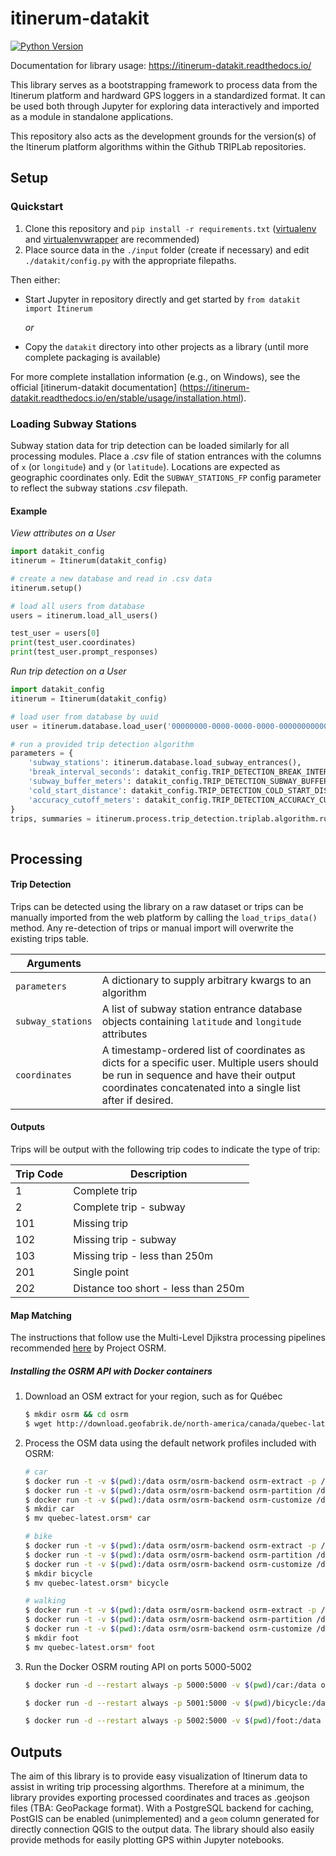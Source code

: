 # itinerum-datakit

[![Python Version](https://img.shields.io/badge/Python-3.6%7C3.7-blue.svg?style=flat-square)]()

Documentation for library usage: https://itinerum-datakit.readthedocs.io/

This library serves as a bootstrapping framework to process data from the Itinerum platform and hardward GPS loggers in a standardized format. It can be used both through Jupyter for exploring data interactively and imported as a module in standalone applications.

This repository also acts as the development grounds for the version(s) of the Itinerum platform algorithms within the Github TRIPLab repositories. 

## Setup

### Quickstart

1. Clone this repository and `pip install -r requirements.txt` ([virtualenv](https://virtualenv.pypa.io/en/stable/) and [virtualenvwrapper](https://virtualenvwrapper.readthedocs.io/en/latest/) are recommended)
2. Place source data in the `./input` folder (create if necessary) and edit `./datakit/config.py` with the appropriate filepaths.

Then either:

 - Start Jupyter in repository directly and get started by `from datakit import Itinerum`

   *or*

 - Copy the `datakit` directory into other projects as a library (until more complete packaging is available)

For more complete installation information (e.g., on Windows), see the official [itinerum-datakit documentation] (https://itinerum-datakit.readthedocs.io/en/stable/usage/installation.html).


### Loading Subway Stations

Subway station data for trip detection can be loaded similarly for all processing modules. Place a *.csv* file of station entrances with the columns of `x` (or `longitude`) and `y` (or `latitude`). Locations are expected as geographic coordinates only. Edit the `SUBWAY_STATIONS_FP` config parameter to reflect the subway stations *.csv* filepath.

#### Example

*View attributes on a User*

```python
import datakit_config
itinerum = Itinerum(datakit_config)

# create a new database and read in .csv data
itinerum.setup()

# load all users from database
users = itinerum.load_all_users()

test_user = users[0]
print(test_user.coordinates)
print(test_user.prompt_responses)
```

*Run trip detection on a User*

```python
import datakit_config
itinerum = Itinerum(datakit_config)

# load user from database by uuid
user = itinerum.database.load_user('00000000-0000-0000-0000-000000000000')

# run a provided trip detection algorithm
parameters = {
    'subway_stations': itinerum.database.load_subway_entrances(),
    'break_interval_seconds': datakit_config.TRIP_DETECTION_BREAK_INTERVAL_SECONDS,
    'subway_buffer_meters': datakit_config.TRIP_DETECTION_SUBWAY_BUFFER_METERS,
    'cold_start_distance': datakit_config.TRIP_DETECTION_COLD_START_DISTANCE_METERS,
    'accuracy_cutoff_meters': datakit_config.TRIP_DETECTION_ACCURACY_CUTOFF_METERS
}
trips, summaries = itinerum.process.trip_detection.triplab.algorithm.run(user.coordinates.dicts(), 
                                                                         parameters)
```

## Processing

#### Trip Detection

Trips can be detected using the library on a raw dataset or trips can be manually imported from the web platform by calling the `load_trips_data()` method. Any re-detection of trips or manual import will overwrite the existing trips table.

| Arguments         |                                                              |
| ----------------- | ------------------------------------------------------------ |
| `parameters`      | A dictionary to supply arbitrary kwargs to an algorithm      |
| `subway_stations` | A list of subway station entrance database objects containing `latitude` and `longitude` attributes |
| `coordinates`     | A timestamp-ordered list of coordinates as dicts for a specific user. Multiple users should be run in sequence and have their output coordinates concatenated into a single list after if desired. |

#### Outputs

Trips will be output with the following trip codes to indicate the type of trip:

| Trip Code | Description                         |
| --------- | ----------------------------------- |
| 1         | Complete trip                       |
| 2         | Complete trip - subway              |
| 101       | Missing trip                        |
| 102       | Missing trip - subway               |
| 103       | Missing trip - less than 250m       |
| 201       | Single point                        |
| 202       | Distance too short - less than 250m |

#### Map Matching

The instructions that follow use the Multi-Level Djikstra processing pipelines recommended [here](https://github.com/Project-OSRM/osrm-backend/wiki/Running-OSRM) by Project OSRM.

##### Installing the OSRM API with Docker containers

1. Download an OSM extract for your region, such as for Québec

   ```bash
   $ mkdir osrm && cd osrm
   $ wget http://download.geofabrik.de/north-america/canada/quebec-latest.osm.pbf
   ```

2. Process the OSM data using the default network profiles included with OSRM:

   ```bash
   # car
   $ docker run -t -v $(pwd):/data osrm/osrm-backend osrm-extract -p /opt/car.lua /data/quebec-latest.osm.pbf
   $ docker run -t -v $(pwd):/data osrm/osrm-backend osrm-partition /data/quebec-latest
   $ docker run -t -v $(pwd):/data osrm/osrm-backend osrm-customize /data/quebec-latest
   $ mkdir car
   $ mv quebec-latest.orsm* car
   
   # bike
   $ docker run -t -v $(pwd):/data osrm/osrm-backend osrm-extract -p /opt/bicycle.lua /data/quebec-latest.osm.pbf
   $ docker run -t -v $(pwd):/data osrm/osrm-backend osrm-partition /data/quebec-latest
   $ docker run -t -v $(pwd):/data osrm/osrm-backend osrm-customize /data/quebec-latest
   $ mkdir bicycle
   $ mv quebec-latest.orsm* bicycle
   
   # walking
   $ docker run -t -v $(pwd):/data osrm/osrm-backend osrm-extract -p /opt/foot.lua /data/quebec-latest.osm.pbf
   $ docker run -t -v $(pwd):/data osrm/osrm-backend osrm-partition /data/quebec-latest
   $ docker run -t -v $(pwd):/data osrm/osrm-backend osrm-customize /data/quebec-latest
   $ mkdir foot
   $ mv quebec-latest.orsm* foot
   ```

3. Run the Docker OSRM routing API on ports 5000-5002

   ```bash
   $ docker run -d --restart always -p 5000:5000 -v $(pwd)/car:/data osrm/osrm-backend osrm-routed --algorithm MLD --max-matching-size=5000 /data/quebec-latest.osrm
   
   $ docker run -d --restart always -p 5001:5000 -v $(pwd)/bicycle:/data osrm/osrm-backend osrm-routed --algorithm MLD --max-matching-size=5000 /data/quebec-latest.osrm
   
   $ docker run -d --restart always -p 5002:5000 -v $(pwd)/foot:/data osrm/osrm-backend osrm-routed --algorithm MLD --max-matching-size=5000 /data/quebec-latest.osrm
   ```

## Outputs
The aim of this library is to provide easy visualization of Itinerum data to assist in writing trip processing algorthms. Therefore at a minimum, the library provides exporting processed coordinates and traces as .geojson files (TBA: GeoPackage format). With a PostgreSQL backend for caching, PostGIS can be enabled (unimplemented) and a `geom` column generated for directly connection QGIS to the output data. The library should also easily provide methods for easily plotting GPS within Jupyter notebooks.
